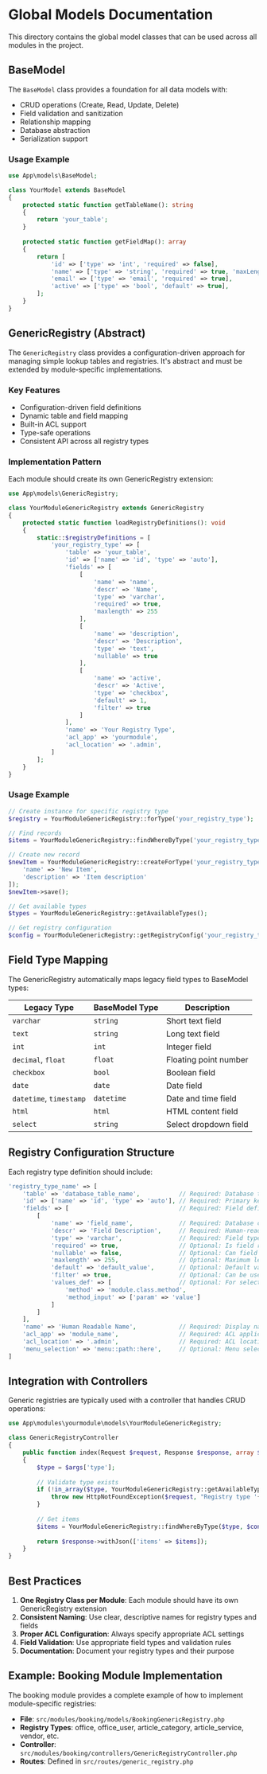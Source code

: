# Global Models Documentation

This directory contains the global model classes that can be used across all modules in the project.

## BaseModel

The `BaseModel` class provides a foundation for all data models with:
- CRUD operations (Create, Read, Update, Delete)
- Field validation and sanitization
- Relationship mapping
- Database abstraction
- Serialization support

### Usage Example
```php
use App\models\BaseModel;

class YourModel extends BaseModel
{
    protected static function getTableName(): string
    {
        return 'your_table';
    }
    
    protected static function getFieldMap(): array
    {
        return [
            'id' => ['type' => 'int', 'required' => false],
            'name' => ['type' => 'string', 'required' => true, 'maxLength' => 255],
            'email' => ['type' => 'email', 'required' => true],
            'active' => ['type' => 'bool', 'default' => true],
        ];
    }
}
```

## GenericRegistry (Abstract)

The `GenericRegistry` class provides a configuration-driven approach for managing simple lookup tables and registries. It's abstract and must be extended by module-specific implementations.

### Key Features
- Configuration-driven field definitions
- Dynamic table and field mapping
- Built-in ACL support
- Type-safe operations
- Consistent API across all registry types

### Implementation Pattern
Each module should create its own GenericRegistry extension:

```php
use App\models\GenericRegistry;

class YourModuleGenericRegistry extends GenericRegistry
{
    protected static function loadRegistryDefinitions(): void
    {
        static::$registryDefinitions = [
            'your_registry_type' => [
                'table' => 'your_table',
                'id' => ['name' => 'id', 'type' => 'auto'],
                'fields' => [
                    [
                        'name' => 'name',
                        'descr' => 'Name',
                        'type' => 'varchar',
                        'required' => true,
                        'maxlength' => 255
                    ],
                    [
                        'name' => 'description',
                        'descr' => 'Description',
                        'type' => 'text',
                        'nullable' => true
                    ],
                    [
                        'name' => 'active',
                        'descr' => 'Active',
                        'type' => 'checkbox',
                        'default' => 1,
                        'filter' => true
                    ]
                ],
                'name' => 'Your Registry Type',
                'acl_app' => 'yourmodule',
                'acl_location' => '.admin',
            ]
        ];
    }
}
```

### Usage Example
```php
// Create instance for specific registry type
$registry = YourModuleGenericRegistry::forType('your_registry_type');

// Find records
$items = YourModuleGenericRegistry::findWhereByType('your_registry_type', ['active' => 1]);

// Create new record
$newItem = YourModuleGenericRegistry::createForType('your_registry_type', [
    'name' => 'New Item',
    'description' => 'Item description'
]);
$newItem->save();

// Get available types
$types = YourModuleGenericRegistry::getAvailableTypes();

// Get registry configuration
$config = YourModuleGenericRegistry::getRegistryConfig('your_registry_type');
```

## Field Type Mapping

The GenericRegistry automatically maps legacy field types to BaseModel types:

| Legacy Type | BaseModel Type | Description |
|-------------|----------------|-------------|
| `varchar` | `string` | Short text field |
| `text` | `string` | Long text field |
| `int` | `int` | Integer field |
| `decimal`, `float` | `float` | Floating point number |
| `checkbox` | `bool` | Boolean field |
| `date` | `date` | Date field |
| `datetime`, `timestamp` | `datetime` | Date and time field |
| `html` | `html` | HTML content field |
| `select` | `string` | Select dropdown field |

## Registry Configuration Structure

Each registry type definition should include:

```php
'registry_type_name' => [
    'table' => 'database_table_name',           // Required: Database table
    'id' => ['name' => 'id', 'type' => 'auto'], // Required: Primary key config
    'fields' => [                               // Required: Field definitions
        [
            'name' => 'field_name',             // Required: Database column name
            'descr' => 'Field Description',     // Required: Human-readable description
            'type' => 'varchar',                // Required: Field type
            'required' => true,                 // Optional: Is field required?
            'nullable' => false,                // Optional: Can field be null?
            'maxlength' => 255,                 // Optional: Maximum length
            'default' => 'default_value',       // Optional: Default value
            'filter' => true,                   // Optional: Can be used in filters?
            'values_def' => [                   // Optional: For select fields
                'method' => 'module.class.method',
                'method_input' => ['param' => 'value']
            ]
        ]
    ],
    'name' => 'Human Readable Name',            // Required: Display name
    'acl_app' => 'module_name',                 // Required: ACL application
    'acl_location' => '.admin',                 // Required: ACL location
    'menu_selection' => 'menu::path::here',     // Optional: Menu selection path
]
```

## Integration with Controllers

Generic registries are typically used with a controller that handles CRUD operations:

```php
use App\modules\yourmodule\models\YourModuleGenericRegistry;

class GenericRegistryController
{
    public function index(Request $request, Response $response, array $args): Response
    {
        $type = $args['type'];
        
        // Validate type exists
        if (!in_array($type, YourModuleGenericRegistry::getAvailableTypes())) {
            throw new HttpNotFoundException($request, "Registry type '{$type}' not found");
        }
        
        // Get items
        $items = YourModuleGenericRegistry::findWhereByType($type, $conditions, $options);
        
        return $response->withJson(['items' => $items]);
    }
}
```

## Best Practices

1. **One Registry Class per Module**: Each module should have its own GenericRegistry extension
2. **Consistent Naming**: Use clear, descriptive names for registry types and fields
3. **Proper ACL Configuration**: Always specify appropriate ACL settings
4. **Field Validation**: Use appropriate field types and validation rules
5. **Documentation**: Document your registry types and their purpose

## Example: Booking Module Implementation

The booking module provides a complete example of how to implement module-specific registries:

- **File**: `src/modules/booking/models/BookingGenericRegistry.php`
- **Registry Types**: office, office_user, article_category, article_service, vendor, etc.
- **Controller**: `src/modules/booking/controllers/GenericRegistryController.php`
- **Routes**: Defined in `src/routes/generic_registry.php`
